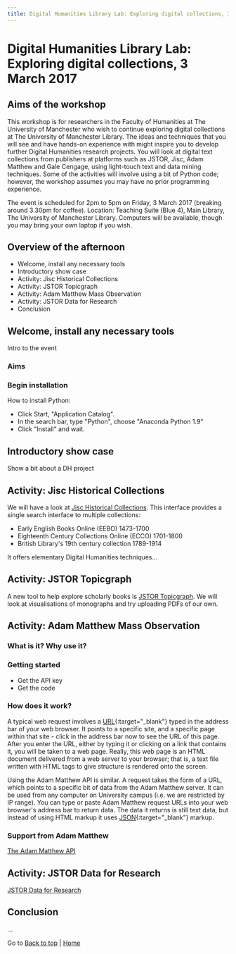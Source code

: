 ```yaml
---
title: Digital Humanities Library Lab: Exploring digital collections, 3 March 2017
---
```


# Digital Humanities Library Lab: Exploring digital collections, 3 March 2017

## Aims of the workshop
This workshop is for researchers in the Faculty of Humanities at The University of Manchester who wish to continue exploring digital collections at The University of Manchester Library. The ideas and techniques that you will see and have hands-on experience with might inspire you to develop further Digital Humanities research projects. You will look at digital text collections from publishers at platforms such as JSTOR, Jisc, Adam Matthew and Gale Cengage, using light-touch text and data mining techniques. Some of the activities will involve using a bit of Python code; however, the workshop assumes you may have no prior programming experience.

The event is scheduled for 2pm to 5pm on Friday, 3 March 2017 (breaking around 3.30pm for coffee).
Location: Teaching Suite (Blue 4), Main Library, The University of Manchester Library.
Computers will be available, though you may bring your own laptop if you wish.

## Overview of the afternoon
- Welcome, install any necessary tools
- Introductory show case
- Activity: Jisc Historical Collections
- Activity: JSTOR Topicgraph
- Activity: Adam Matthew Mass Observation
- Activity: JSTOR Data for Research
- Conclusion

## Welcome, install any necessary tools
Intro to the event

### Aims

### Begin installation
How to install Python:

- Click Start, "Application Catalog".
- In the search bar, type "Python", choose "Anaconda Python 1.9"
- Click "Install" and wait.

## Introductory show case
Show a bit about a DH project

## Activity: Jisc Historical Collections
We will have a look at [Jisc Historical Collections](http://historicaltexts.jisc.ac.uk/). This interface  provides a single search interface to multiple collections:

- Early English Books Online (EEBO) 1473-1700
- Eighteenth Century Collections Online (ECCO) 1701-1800
- British Library's 19th century collection 1789-1914

It offers elementary Digital Humanities techniques...

## Activity: JSTOR Topicgraph
A new tool to help explore scholarly books is [JSTOR Topicgraph](https://labs.jstor.org/topicgraph/). We will look at visualisations of monographs and try uploading PDFs of our own.

## Activity: Adam Matthew Mass Observation

### What is it? Why use it?

### Getting started

- Get the API key
- Get the code

### How does it work?
A typical web request involves a [URL](https://techterms.com/definition/url){:target="_blank"} typed in the address bar of your web browser. It points to a specific site, and a specific page within that site - click in the address bar now to see the URL of this page. After you enter the URL, either by typing it or clicking on a link that contains it, you will be taken to a web page. Really, this web page is an HTML document delivered from a web server to your browser; that is, a text file written with HTML tags to give structure is rendered onto the screen.

Using the Adam Matthew API is similar. A request takes the form of a URL, which points to a specific bit of data from the Adam Matthew server. It can be used from any computer on University campus (i.e. we are restricted by IP range). You can type or paste Adam Matthew request URLs into your web browser's address bar to return data. The data it returns is still text data, but instead of using HTML markup it uses [JSON](https://en.wikipedia.org/wiki/JSON#Example){:target="_blank"} markup.

### Support from Adam Matthew
[The Adam Matthew API](http://developers.amdigital.co.uk/API/Overview)

## Activity: JSTOR Data for Research
[JSTOR Data for Research](http://dfr.jstor.org/)

## Conclusion
...

Go to [Back to top](#overview-of-the-afternoon) | [Home](/)